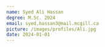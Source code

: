 ```yaml
---
name: Syed Ali Hassan
degree: M.Sc. 2024
email: syed.hassan3@mail.mcgill.ca
picture: /images/profiles/Ali.jpg
date: 2024-01-01
---
```

<br/><br/>
